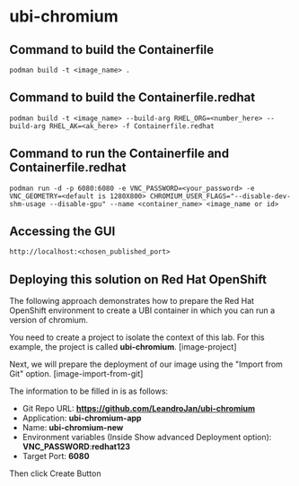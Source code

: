 # ubi-chromium

## Command to build the Containerfile
`podman build -t <image_name> .`

## Command to build the Containerfile.redhat
`podman build -t <image_name> --build-arg RHEL_ORG=<number_here> --build-arg RHEL_AK=<ak_here> -f Containerfile.redhat`

## Command to run the Containerfile and Containerfile.redhat
```
podman run -d -p 6080:6080 -e VNC_PASSWORD=<your_password> -e VNC_GEOMETRY=<default is 1280X800> CHROMIUM_USER_FLAGS="--disable-dev-shm-usage --disable-gpu" --name <container_name> <image_name or id>
```

## Accessing the GUI
`http://localhost:<chosen_published_port>`

## Deploying this solution on Red Hat OpenShift 

The following approach demonstrates how to prepare the Red Hat OpenShift environment to create a UBI container in which you can run a version of chromium.

You need to create a project to isolate the context of this lab. For this example, the project is called **ubi-chromium**.
[image-project]

Next, we will prepare the deployment of our image using the "Import from Git" option.
[image-import-from-git]

The information to be filled in is as follows:

* Git Repo URL: __https://github.com/LeandroJan/ubi-chromium__
* Application: __ubi-chromium-app__
* Name: __ubi-chromium-new__
* Environment variables (Inside Show advanced Deployment option): __VNC_PASSWORD__:__redhat123__
* Target Port: __6080__

Then click Create Button


